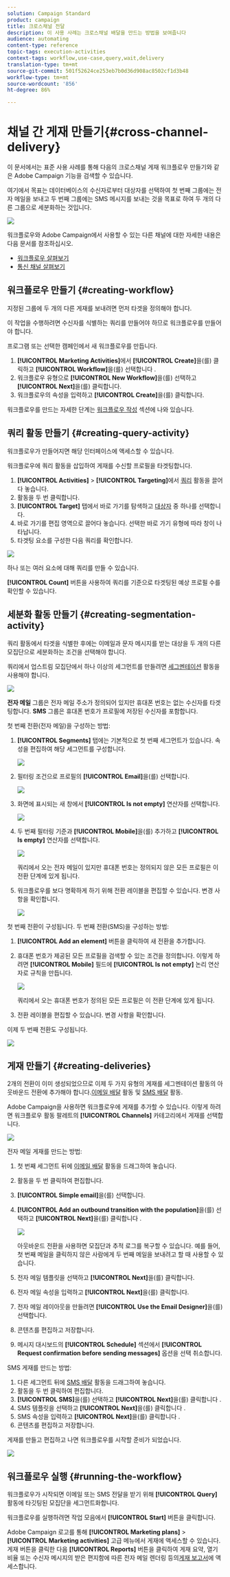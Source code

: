 ```yaml
---
solution: Campaign Standard
product: campaign
title: 크로스채널 전달
description: 이 사용 사례는 크로스채널 배달을 만드는 방법을 보여줍니다
audience: automating
content-type: reference
topic-tags: execution-activities
context-tags: workflow,use-case,query,wait,delivery
translation-type: tm+mt
source-git-commit: 501f52624ce253eb7b0d36d908ac8502cf1d3b48
workflow-type: tm+mt
source-wordcount: '856'
ht-degree: 86%

---
```



# 채널 간 게재 만들기{#cross-channel-delivery}

이 문서에서는 표준 사용 사례를 통해 다음의 크로스채널 게재 워크플로우 만들기와 같은 Adobe Campaign 기능을 검색할 수 있습니다.

여기에서 목표는 데이터베이스의 수신자로부터 대상자를 선택하여 첫 번째 그룹에는 전자 메일을 보내고 두 번째 그룹에는 SMS 메시지를 보내는 것을 목표로 하여 두 개의 다른 그룹으로 세분화하는 것입니다.

![](assets/wkf_segment_overview.png)

워크플로우와 Adobe Campaign에서 사용할 수 있는 다른 채널에 대한 자세한 내용은 다음 문서를 참조하십시오.

* [워크플로우 살펴보기](../../automating/using/get-started-workflows.md)
* [통신 채널 살펴보기](../../channels/using/get-started-communication-channels.md)

## 워크플로우 만들기 {#creating-workflow}

지정된 그룹에 두 개의 다른 게재를 보내려면 먼저 타겟을 정의해야 합니다.

이 작업을 수행하려면 수신자를 식별하는 쿼리를 만들어야 하므로 워크플로우를 만들어야 합니다.

프로그램 또는 선택한 캠페인에서 새 워크플로우를 만듭니다.

1. **[!UICONTROL Marketing Activities]**&#x200B;에서 **[!UICONTROL Create]**&#x200B;을(를) 클릭하고 **[!UICONTROL Workflow]**&#x200B;을(를) 선택합니다 .
1. 워크플로우 유형으로 **[!UICONTROL New Workflow]**&#x200B;을(를) 선택하고 **[!UICONTROL Next]**&#x200B;을(를) 클릭합니다.
1. 워크플로우의 속성을 입력하고 **[!UICONTROL Create]**&#x200B;을(를) 클릭합니다.

워크플로우를 만드는 자세한 단계는 [워크플로우 작성](../../automating/using/building-a-workflow.md) 섹션에 나와 있습니다.

## 쿼리 활동 만들기 {#creating-query-activity}

워크플로우가 만들어지면 해당 인터페이스에 액세스할 수 있습니다.

워크플로우에 쿼리 활동을 삽입하여 게재를 수신할 프로필을 타겟팅합니다.

1. **[!UICONTROL Activities]** > **[!UICONTROL Targeting]**&#x200B;에서 [쿼리](../../automating/using/query.md) 활동을 끌어다 놓습니다.
1. 활동을 두 번 클릭합니다.
1. **[!UICONTROL Target]** 탭에서 바로 가기를 탐색하고 [대상자](../../audiences/using/about-audiences.md) 중 하나를 선택합니다.
1. 바로 가기를 편집 영역으로 끌어다 놓습니다. 선택한 바로 가기 유형에 따라 창이 나타납니다.
1. 타겟팅 요소를 구성한 다음 쿼리를 확인합니다.

![](assets/wkf_segment_query.png)

하나 또는 여러 요소에 대해 쿼리를 만들 수 있습니다.

**[!UICONTROL Count]** 버튼을 사용하여 쿼리를 기준으로 타겟팅된 예상 프로필 수를 확인할 수 있습니다.

## 세분화 활동 만들기 {#creating-segmentation-activity}

쿼리 활동에서 타겟을 식별한 후에는 이메일과 문자 메시지를 받는 대상을 두 개의 다른 모집단으로 세분화하는 조건을 선택해야 합니다. 

쿼리에서 업스트림 모집단에서 하나 이상의 세그먼트를 만들려면 [세그멘테이션](../../automating/using/segmentation.md) 활동을 사용해야 합니다.

![](assets/wkf_segment_activity.png)

**전자 메일** 그룹은 전자 메일 주소가 정의되어 있지만 휴대폰 번호는 없는 수신자를 타겟팅합니다. **SMS** 그룹은 휴대폰 번호가 프로필에 저장된 수신자를 포함합니다.

첫 번째 전환(전자 메일)을 구성하는 방법:

1. **[!UICONTROL Segments]** 탭에는 기본적으로 첫 번째 세그먼트가 있습니다. 속성을 편집하여 해당 세그먼트를 구성합니다.

   ![](assets/wkf_segment_properties.png)

1. 필터링 조건으로 프로필의 **[!UICONTROL Email]**&#x200B;을(를) 선택합니다.

   ![](assets/wkf_segment_email.png)

1. 화면에 표시되는 새 창에서 **[!UICONTROL Is not empty]** 연산자를 선택합니다.

   ![](assets/wkf_segment_email_not_empty.png)

1. 두 번째 필터링 기준과 **[!UICONTROL Mobile]**&#x200B;을(를) 추가하고 **[!UICONTROL Is empty]** 연산자를 선택합니다.

   ![](assets/wkf_segment_mobile_empty.png)

   쿼리에서 오는 전자 메일이 있지만 휴대폰 번호는 정의되지 않은 모든 프로필은 이 전환 단계에 있게 됩니다.

1. 워크플로우를 보다 명확하게 하기 위해 전환 레이블을 편집할 수 있습니다. 변경 사항을 확인합니다.

   ![](assets/wkf_segment_transition_label.png)

첫 번째 전환이 구성됩니다. 두 번째 전환(SMS)을 구성하는 방법:

1. **[!UICONTROL Add an element]** 버튼을 클릭하여 새 전환을 추가합니다.
1. 휴대폰 번호가 제공된 모든 프로필을 검색할 수 있는 조건을 정의합니다. 이렇게 하려면 **[!UICONTROL Mobile]** 필드에 **[!UICONTROL Is not empty]** 논리 연산자로 규칙을 만듭니다.

   ![](assets/wkf_segment_mobile_not_empty.png)

   쿼리에서 오는 휴대폰 번호가 정의된 모든 프로필은 이 전환 단계에 있게 됩니다.

1. 전환 레이블을 편집할 수 있습니다. 변경 사항을 확인합니다.

이제 두 번째 전환도 구성됩니다.

![](assets/wkf_segment_transitions.png)

## 게재 만들기 {#creating-deliveries}

2개의 전환이 이미 생성되었으므로 이제 두 가지 유형의 게재를 세그멘테이션 활동의 아웃바운드 전환에 추가해야 합니다.[이메일 배달](../../automating/using/email-delivery.md) 활동 및 [SMS 배달](../../automating/using/sms-delivery.md) 활동.

Adobe Campaign을 사용하면 워크플로우에 게재를 추가할 수 있습니다. 이렇게 하려면 워크플로우 활동 팔레트의 **[!UICONTROL Channels]** 카테고리에서 게재를 선택합니다.

![](assets/wkf_segment_deliveries1.png)

전자 메일 게재를 만드는 방법:

1. 첫 번째 세그먼트 뒤에 [이메일 배달](../../automating/using/email-delivery.md) 활동을 드래그하여 놓습니다.
1. 활동을 두 번 클릭하여 편집합니다.
1. **[!UICONTROL Simple email]**&#x200B;을(를) 선택합니다.
1. **[!UICONTROL Add an outbound transition with the population]**&#x200B;을(를) 선택하고 **[!UICONTROL Next]**&#x200B;을(를) 클릭합니다 .

   ![](assets/wkf_segment_deliveries2.png)

   아웃바운드 전환을 사용하면 모집단과 추적 로그를 복구할 수 있습니다. 예를 들어, 첫 번째 메일을 클릭하지 않은 사람에게 두 번째 메일을 보내려고 할 때 사용할 수 있습니다.

1. 전자 메일 템플릿을 선택하고 **[!UICONTROL Next]**&#x200B;을(를) 클릭합니다.
1. 전자 메일 속성을 입력하고 **[!UICONTROL Next]**&#x200B;을(를) 클릭합니다.
1. 전자 메일 레이아웃을 만들려면 **[!UICONTROL Use the Email Designer]**&#x200B;을(를) 선택합니다.
1. 콘텐츠를 편집하고 저장합니다.
1. 메시지 대시보드의 **[!UICONTROL Schedule]** 섹션에서 **[!UICONTROL Request confirmation before sending messages]** 옵션을 선택 취소합니다.

SMS 게재를 만드는 방법:

1. 다른 세그먼트 뒤에 [SMS 배달](../../automating/using/sms-delivery.md) 활동을 드래그하여 놓습니다.
1. 활동을 두 번 클릭하여 편집합니다.
1. **[!UICONTROL SMS]**&#x200B;을(를) 선택하고 **[!UICONTROL Next]**&#x200B;을(를) 클릭합니다 .
1. SMS 템플릿을 선택하고 **[!UICONTROL Next]**&#x200B;을(를) 클릭합니다 .
1. SMS 속성을 입력하고 **[!UICONTROL Next]**&#x200B;을(를) 클릭합니다 .
1. 콘텐츠를 편집하고 저장합니다.

게재를 만들고 편집하고 나면 워크플로우를 시작할 준비가 되었습니다.

![](assets/wkf_segment_deliveries.png)

## 워크플로우 실행 {#running-the-workflow}

워크플로우가 시작되면 이메일 또는 SMS 전달을 받기 위해 **[!UICONTROL Query]** 활동에 타깃팅된 모집단을 세그먼트화합니다.

워크플로우를 실행하려면 작업 모음에서 **[!UICONTROL Start]** 버튼을 클릭합니다.

Adobe Campaign 로고를 통해 **[!UICONTROL Marketing plans]** > **[!UICONTROL Marketing activities]** 고급 메뉴에서 게재에 액세스할 수 있습니다. 게재 버튼을 클릭한 다음 **[!UICONTROL Reports]** 버튼을 클릭하여 게재 요약, 열기 비율 또는 수신자 메시지의 받은 편지함에 따른 전자 메일 렌더링 등의[게재 보고서](../../reporting/using/about-dynamic-reports.md#accessing-dynamic-reports)에 액세스합니다.
